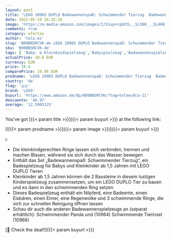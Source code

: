 ```yaml
---
layout: post
title: 'LEGO 10965 DUPLO Badewannenspaß: Schwimmender Tierzug  Badewannenspielzeug für Babys und Kleinkinder ab 1 5 Jahren mit Badeente  Nilpferd und Eisbären'
date: 2022-05-18 16:32:26
image: 'https://m.media-amazon.com/images/I/51xp+cqGXtL._SL500_._SL400_.jpg'
comments: true
category: ofertas
author: 'tole.es'
slug: 'B09BNSRCVK-de LEGO 10965 DUPLO Badewannenspaß: Schwimmender Tierzug...'
sku: 'B09BNSRCVK-de'
tags: [ 'Baby- & Kleinkindspielzeug','Babyspielzeug','Badewannenspielzeug','Bauspielzeug & Konstruktionsspielzeug','Bauspielzeugsets','Spielzeug','lego','🇩🇪', ]
actualPrice: 10.6 EUR
currency: EUR
price: 10.6
comparePrice: 19.99 EUR
prodname: 'LEGO 10965 DUPLO Badewannenspaß: Schwimmender Tierzug  Badewannenspielzeug für Babys und Kleinkinder ab 1 5 Jahren mit Badeente  Nilpferd und Eisbären'
country: 'de'
flag: '🇩🇪'
brand: 'LEGO'
buyurl: 'https://www.amazon.de/dp/B09BNSRCVK/?tag=tolees0ca-21'
descuento: '46.97'
average: '12.5903125'
---
```


You've got [{{< param title >}}]({{< param buyurl >}}) at the following link:

[![{{< param prodname >}}]({{< param image >}})]({{< param buyurl >}})

ℹ️:

- Die kleinkindgerechten Ringe lassen sich verbinden, trennen und machen Blasen, während sie sich durch das Wasser bewegen
- Enthält das Set „Badewannenspaß: Schwimmender Tierzug“, ein Badespielzeug für Babys und Kleinkinder ab 1,5 Jahren mit LEGO DUPLO Tieren
- Kleinkinder ab 1,5 Jahren können die 2 Bausteine in diesem lustigen Kinderspielzeug zusammensetzen, um ein LEGO DUPLO Tier zu bauen und es dann in den schwimmenden Ring setzen
- Dieses Badespielzeug enthält ein Nilpferd, eine Badeente, einen Eisbären, einen Eimer, eine Regenwolke und 3 schwimmende Ringe, die sich zur schnellen Reinigung öffnen lassen
- Schau dir auch die anderen Badewannenspielzeuge an (separat erhältlich): Schwimmender Panda und (10964) Schwimmende Tierinsel (10966)

[🛒 Check the deal!!]({{< param buyurl >}})
